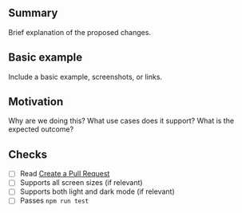 ## Summary

Brief explanation of the proposed changes.

## Basic example

Include a basic example, screenshots, or links.

## Motivation

Why are we doing this? What use cases does it support? What is the expected outcome?

## Checks

- [ ] Read [Create a Pull Request](https://openingo.org/docs/contributing-guide)
- [ ] Supports all screen sizes (if relevant)
- [ ] Supports both light and dark mode (if relevant)
- [ ] Passes `npm run test`
